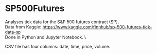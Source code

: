 # SP500Futures
Analyses tick data for the  S&amp;P 500 futures contract (SP). \
Data from Kaggle: https://www.kaggle.com/finnhub/sp-500-futures-tick-data-sp \
Done in Python and Jupyter Notebook. \

CSV file has four columns: date, time, price, volume.
